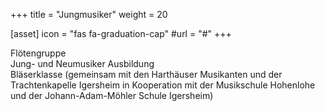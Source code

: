 +++
title = "Jungmusiker"
weight = 20

[asset]
  icon = "fas fa-graduation-cap"
  #url = "#"
+++

Flötengruppe  
Jung- und Neumusiker Ausbildung  
Bläserklasse (gemeinsam mit den Harthäuser Musikanten und der Trachtenkapelle Igersheim in Kooperation mit der
Musikschule Hohenlohe und der Johann-Adam-Möhler Schule Igersheim)